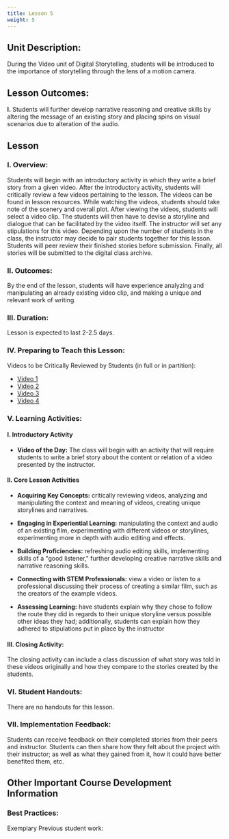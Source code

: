 ```yaml
---
title: Lesson 5
weight: 5
---
```


## Unit Description:

During the Video unit of Digital Storytelling, students will be introduced to the importance of storytelling through the lens of a motion camera.

## Lesson Outcomes:

**I.** Students will further develop narrative reasoning and creative skills by altering the message of an existing story and placing spins on visual scenarios due to alteration of the audio.

## Lesson

### I. Overview:

Students will begin with an introductory activity in which they write a brief story from a given video. After the introductory activity, students will critically review a few videos pertaining to the lesson. The videos can be found in lesson resources. While watching the videos, students should take note of the scenery and overall plot. After viewing the videos, students will select a video clip. The students will then have to devise a storyline and dialogue that can be facilitated by the video itself. The instructor will set any stipulations for this video. Depending upon the number of students in the class, the instructor may decide to pair students together for this lesson. Students will peer review their finished stories before submission. Finally, all stories will be submitted to the digital class archive.

### II. Outcomes:

By the end of the lesson, students will have experience analyzing and manipulating an already existing video clip, and making a unique and relevant work of writing.

### III. Duration:

Lesson is expected to last 2-2.5 days.

### IV. Preparing to Teach this Lesson:

Videos to be Critically Reviewed by Students (in full or in partition):

* [Video 1](https://www.youtube.com/watch?v=BVQSr8NpjrU)
* [Video 2](https://www.youtube.com/watch?v=v75wCTMZoSY)
* [Video 3](https://www.youtube.com/watch?v=RySHDUU2juM)
* [Video 4](https://www.youtube.com/watch?v=YtIPmVN6zdc)

### V. Learning Activities:

#### I. Introductory Activity

* **Video of the Day:** The class will begin with an activity that will require students to write a brief story about the content or relation of a video presented by the instructor.

#### II. Core Lesson Activities

* **Acquiring Key Concepts:** critically reviewing videos, analyzing and manipulating the context and meaning of videos, creating unique storylines and narratives.

- **Engaging in Experiential Learning:** manipulating the context and audio of an existing film, experimenting with different videos or storylines, experimenting more in depth with audio editing and effects.

- **Building Proficiencies:** refreshing audio editing skills, implementing skills of a "good listener," further developing creative narrative skills and narrative reasoning skills.

* **Connecting with STEM Professionals:** view a video or listen to a professional discussing their process of creating a similar film, such as the creators of the example videos.

* **Assessing Learning:** have students explain why they chose to follow the route they did in regards to their unique storyline versus possible other ideas they had; additionally, students can explain how they adhered to stipulations put in place by the instructor

#### III. Closing Activity:

The closing activity can include a class discussion of what story was told in these videos originally and how they compare to the stories created by the students.

### VI. Student Handouts:

There are no handouts for this lesson.

### VII. Implementation Feedback:

Students can receive feedback on their completed stories from their peers and instructor. Students can then share how they felt about the project with their instructor; as well as what they gained from it, how it could have better benefited them, etc.

## Other Important Course Development Information

### Best Practices:

Exemplary Previous student work:

